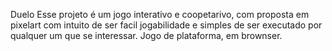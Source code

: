 Duelo
  Esse projeto é um jogo interativo e coopetarivo, com proposta em pixelart com intuito de ser facil jogabilidade e simples de ser executado por qualquer um que se interessar. Jogo de plataforma, em brownser.

